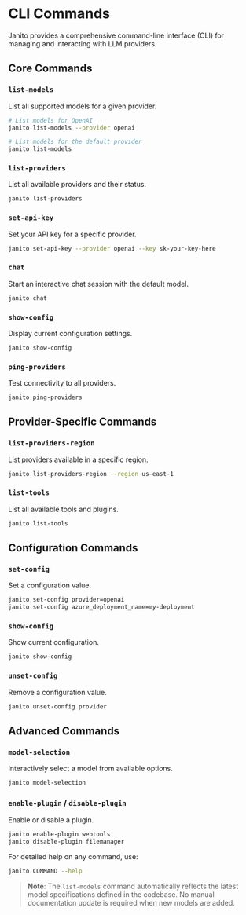 # CLI Commands

Janito provides a comprehensive command-line interface (CLI) for managing and interacting with LLM providers.

## Core Commands

### `list-models`

List all supported models for a given provider.

```bash
# List models for OpenAI
janito list-models --provider openai

# List models for the default provider
janito list-models
```

### `list-providers`

List all available providers and their status.

```bash
janito list-providers
```

### `set-api-key`

Set your API key for a specific provider.

```bash
janito set-api-key --provider openai --key sk-your-key-here
```

### `chat`

Start an interactive chat session with the default model.

```bash
janito chat
```

### `show-config`

Display current configuration settings.

```bash
janito show-config
```

### `ping-providers`

Test connectivity to all providers.

```bash
janito ping-providers
```

## Provider-Specific Commands

### `list-providers-region`

List providers available in a specific region.

```bash
janito list-providers-region --region us-east-1
```

### `list-tools`

List all available tools and plugins.

```bash
janito list-tools
```

## Configuration Commands

### `set-config`

Set a configuration value.

```bash
janito set-config provider=openai
janito set-config azure_deployment_name=my-deployment
```

### `show-config`

Show current configuration.

```bash
janito show-config
```

### `unset-config`

Remove a configuration value.

```bash
janito unset-config provider
```

## Advanced Commands

### `model-selection`

Interactively select a model from available options.

```bash
janito model-selection
```

### `enable-plugin` / `disable-plugin`

Enable or disable a plugin.

```bash
janito enable-plugin webtools
janito disable-plugin filemanager
```

For detailed help on any command, use:

```bash
janito COMMAND --help
```

> **Note**: The `list-models` command automatically reflects the latest model specifications defined in the codebase. No manual documentation update is required when new models are added.